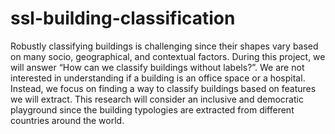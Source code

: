# ssl-building-classification
Robustly classifying buildings is challenging since their shapes vary based on many socio, geographical, and contextual factors. During this project, we will answer “How can we classify buildings without labels?”. We are not interested in understanding if a building is an office space or a hospital. Instead, we focus on finding a way to classify buildings based on features we will extract. This research will consider an inclusive and democratic playground since the building typologies are extracted from different countries around the world. 
